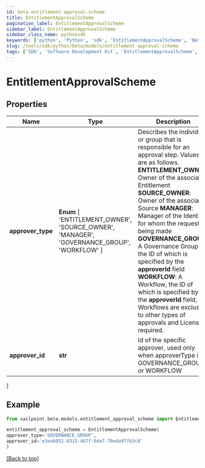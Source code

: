 ```yaml
---
id: beta-entitlement-approval-scheme
title: EntitlementApprovalScheme
pagination_label: EntitlementApprovalScheme
sidebar_label: EntitlementApprovalScheme
sidebar_class_name: pythonsdk
keywords: ['python', 'Python', 'sdk', 'EntitlementApprovalScheme', 'BetaEntitlementApprovalScheme'] 
slug: /tools/sdk/python/beta/models/entitlement-approval-scheme
tags: ['SDK', 'Software Development Kit', 'EntitlementApprovalScheme', 'BetaEntitlementApprovalScheme']
---
```


# EntitlementApprovalScheme


## Properties

Name | Type | Description | Notes
------------ | ------------- | ------------- | -------------
**approver_type** |  **Enum** [  'ENTITLEMENT_OWNER',    'SOURCE_OWNER',    'MANAGER',    'GOVERNANCE_GROUP',    'WORKFLOW' ] | Describes the individual or group that is responsible for an approval step. Values are as follows.  **ENTITLEMENT_OWNER**: Owner of the associated Entitlement  **SOURCE_OWNER**: Owner of the associated Source  **MANAGER**: Manager of the Identity for whom the request is being made  **GOVERNANCE_GROUP**: A Governance Group, the ID of which is specified by the **approverId** field  **WORKFLOW**: A Workflow, the ID of which is specified by the **approverId** field, Workflows are exclusive to other types of approvals and License required.      | [optional] 
**approver_id** | **str** | Id of the specific approver, used only when approverType is GOVERNANCE_GROUP or WORKFLOW | [optional] 
}

## Example

```python
from sailpoint.beta.models.entitlement_approval_scheme import EntitlementApprovalScheme

entitlement_approval_scheme = EntitlementApprovalScheme(
approver_type='GOVERNANCE_GROUP',
approver_id='e3eab852-8315-467f-9de7-70eda97f63c8'
)

```
[[Back to top]](#) 

